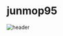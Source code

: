 # junmop95
![header](https://capsule-render.vercel.app/api?type=waving&color=auto&height=300&section=header&text=capsule%20render&fontSize=90)

